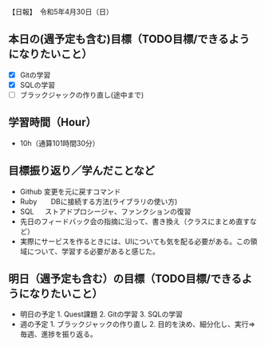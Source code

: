 【日報】　令和5年4月30日（日）
## 本日の(週予定も含む)目標（TODO目標/できるようになりたいこと）
- [x] Gitの学習
- [x] SQLの学習
- [ ] ブラックジャックの作り直し(途中まで)
## 学習時間（Hour）
- 10h（通算101時間30分）
## 目標振り返り／学んだことなど
- Github 変更を元に戻すコマンド
- Ruby　　DBに接続する方法(ライブラリの使い方)
- SQL  　 ストアドプロシージャ、ファンクションの復習
- 先日のフィードバック会の指摘に沿って、書き換え（クラスにまとめ直すなど）
- 実際にサービスを作るときには、UIについても気を配る必要がある。この領域について、学習する必要があると感じた。
## 明日（週予定も含む）の目標（TODO目標/できるようになりたいこと）
- 明日の予定
  1\. Quest課題
  2\. Gitの学習
  3\. SQLの学習
- 週の予定
  1\. ブラックジャックの作り直し
  2\. 目的を決め、細分化し、実行⇒毎週、進捗を振り返る。

